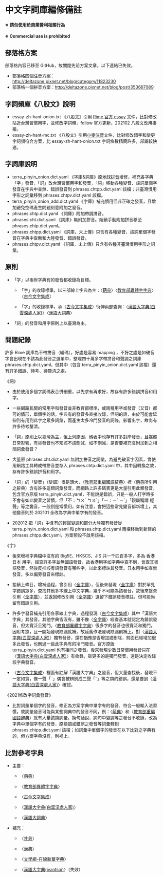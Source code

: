 #  中文字詞庫編修備註

####  ※ 請勿使用於商業營利相關行為
####  ※ Commercial use is prohibited

## 部落格方案
部落格內容已移至 GitHub，故關閉先前方案文章。以下連結已失效。

- 部落格四個注音方案：http://deltazone.pixnet.net/blog/category/11823230
- 部落格一個拼音方案：http://deltazone.pixnet.net/blog/post/353697089

## 字詞頻庫《八股文》說明
- essay-zh-hant-onion.txt 《八股文》引用 [Rime 官方 essay](https://github.com/rime/rime-essay) 文件，比對修改貼近台灣習慣用字，並修改字詞頻，follow 官方更新。202102 八股文改用掛接。
- essay-zh-hant-mc.txt 《八股文》引用[小麥注音](https://github.com/openvanilla/McBopomofo)文件，比對修改錯字和變更字詞頻符合方案，比 essay-zh-hant-onion.txt 字詞條數精簡許多，部屬較快速。
## 字詞庫說明
- terra_pinyin_onion.dict.yaml 《字庫&詞庫》原[地球拼音](https://github.com/rime/rime-terra-pinyin)增修，補充各字典「字」發音，「詞」改台灣習慣用字和發音，「詞」移動各種變音、該詞單個字發音在字典中查無、錯誤發音到 phrases.chtpp.dict.yaml 該檔；非臺灣慣用字形之詞彙移到 phrases.chtpv.dict.yaml 該檔。
- terra_pinyin_onion_add.dict.yaml 《字庫》補充慣用但非正確之發音，且增加避免空碼產生問題刻意附加之發音。
- phrases.chtp.dict.yaml 《詞庫》附加帶調拼音。
- phrases.cht.dict.yaml 《詞庫》無附加拼音。陸續手動附加拼音移至 phrases.chtp.dict.yaml。
- phrases.chtpp.dict.yaml 《詞庫，未上傳》只含有各種變音、該詞單個字發音在字典中查無和大陸發音、錯誤發音。
- phrases.chtpv.dict.yaml 《詞庫，未上傳》只含有各種非臺灣慣用字形之詞彙。

## 原則

- 「字」以兩岸字典有的發音都收錄為目標。

  - 「字」的收錄標準，以三部線上字典為主：〈[萌典](https://www.moedict.tw/)〉〈[教育部異體字字典](https://dict.variants.moe.edu.tw/)〉〈[古今文字集成](http://www.ccamc.co/)〉

  - 「字」的收錄標準，承〈[古今文字集成](http://www.ccamc.co/)〉衍伸兩部查詢：〈[漢語大字典(白雲深處人家)](https://homeinmists.ilotus.org/hd/hydzd.php)〉〈[漢語大詞典](http://www.kaom.net/book_hanyudacidian.php)〉

- 「詞」的發音和用字原則上以臺灣為主。

## 問題紀錄

許多 Rime 詞庫為不帶拼音（編碼），好處是容易 mapping ，不好之處是如破音字會出現在不該為此發音之選單中，整理四十萬多字帶拼音和聲調之詞庫 phrases.chtp.dict.yaml，但其中（包含 terra_pinyin_onion.dict.yaml 該檔）還有許多錯誤、待考、待釐清之處。

《詞》

- 由於使用多個字詞碼表合併刪重，以先求有再求好，故存有許多錯誤拼音和用字。

- 一些網路民間的常用字和發音並非教育部標準，或兩種用字或發音（又音）都可的情形，單個字的話，字典有的發音多直接收錄，但詞的話，由於可能會延伸到有用到此字之眾多詞彙，而產生太多冷門發音的詞條，影響出字，故尚有許多待考釐清。

- 「詞」原則上以臺灣為主，但上列原因，碼表中也存有許多對岸發音，且媒體日常影響，有些發音也不知該不該刪減，如不刪減，是否要補充沒附加到之相關詞彙發音？

- 大量原 phrases.cht.dict.yaml 無附加拼音之詞彙，為避免破音字因素，曾使用網路工具轉成帶拼音並存入 phrases.chtp.dict.yaml 中，其中因轉換之故，存有許多錯誤拼音和用字。

- 「詞」的「變音」（變調）很是頭大，〈[教育部重編國語辭典](http://dict.revised.moe.edu.tw/cbdic/)〉裡（[萌典](https://www.moedict.tw/)所引用之辭典）含有許多這類詞彙發音，而網路上許多碼表更是大量引用此類發音，包含官方原版 terra_pinyin.dict.yaml，不能說是錯誤，只是一般人打字時多不會有如此變音之習慣，但「不：ㄅㄨˋ ㄅㄨˊ」「一：ㄧˊ ㄧˋ」「親屬稱謂 輕聲」等之變音，一般倒是常慣用，如有注意，會把這些常見變音都新增上，其他變音則於 202101 全改為字典中單字有的發音。

- 202012 把「詞」中含有的輕聲變調和部分大陸獨有發音從 terra_pinyin_onion.dict.yaml 和 phrases.chtp.dict.yaml 兩檔移動到新建的 phrases.chtpp.dict.yaml，方案預設不啟用該檔。

《字》

- 後來增補字典檔中沒有的 Big5E、HKSCS、JIS 共一千四百多字，多為 香港 日本 用字，經查許多字並無國語發音，故香港用字如字典中查不到，會查其粵語發音，然後反推該粵語發音有哪些字，以此來標註其發音。日本用字如查無發音，多以偏旁發音來標註。

- 接續上條目，增補過程，曾引用〈[全字庫](https://www.cns11643.gov.tw/)〉，但後來發現〈[全字庫](https://www.cns11643.gov.tw/)〉對於罕見字錯誤眾多，查找其他多本線上中文字典，幾乎不可能為該發音，故後來捨棄引用〈[全字庫](https://www.cns11643.gov.tw/)〉，並返回修改引用〈[全字庫](https://www.cns11643.gov.tw/)〉遺留下錯誤發音標註，但可能尚留有錯誤引用。

- 許多字發音補充引用各家線上字典，過程發現〈[古今文字集成](http://www.ccamc.co/)〉其中「漢語大字典」其發音，其他字典皆沒有，雖不像〈[全字庫](https://www.cns11643.gov.tw/)〉經查基本就認定為錯誤發音，但太寬泛且獨門。〈[教育部異體字字典](https://dict.variants.moe.edu.tw/)〉很多字的發音也很寬泛和獨門，因附考據，且一開始發現缺漏就補，故延舊作法發現缺漏則補上。對〈[漢語大字典(白雲深處人家)](https://homeinmists.ilotus.org/hd/hydzd.php)〉獨有發音，還在猶豫是否增加或刪除，前面已經增加很多此發音，也刪過一些此字典有的冷門發音。官方原版 terra_pinyin.dict.yaml 也有相同之發音。後來發現少數日常慣用發音只在〈[漢語大字典(白雲深處人家)](https://homeinmists.ilotus.org/hd/hydzd.php)〉有收錄，雖更多的是獨門發音，還是決定收錄該字典發音。

- 〈[古今文字集成](http://www.ccamc.co/)〉裡面有註解「漢語大字典」之發音，但大量查找後，發現不一定如實，像一聲「ˉ」偶會被辨別成三聲「ˇ」等之類的錯誤，還是要到〈[漢語大字典(白雲深處人家)](https://homeinmists.ilotus.org/hd/hydzd.php)〉確認。

《2021修改字詞彙發音》

- 比對詞彙單個字的發音，修正為方案字典中單字有的發音，符合一般輸入法習慣，故詞彙發音可能與某些詞典中的發音不同，例：〈[萌典](https://www.moedict.tw/)〉和〈[教育部重編國語辭典](http://dict.revised.moe.edu.tw/cbdic/)〉就有大量該類詞彙。換句話說，詞句中變調等之發音不收錄，改為字典中單個字有的發音，原變調或錯誤之發音等詞彙轉到 phrases.chtpp.dict.yaml 該檔；如詞彙中單個字的發音在以下比對之字典有的，但方案字典沒有，則補上。

## 比對參考字典

- 主要：

    * 〈[萌典](https://www.moedict.tw/)〉

    * 〈[教育部異體字字典](https://dict.variants.moe.edu.tw/)〉
       
    * 〈[古今文字集成](http://www.ccamc.co/)〉
    
    * 〈[漢語大字典(白雲深處人家)](https://homeinmists.ilotus.org/hd/hydzd.php)〉

    * 〈[漢語大詞典](http://www.kaom.net/book_hanyudacidian.php)〉

- 補充：

    * 〈[叶典](http://yedict.com/)〉
    
    * 〈[漢典](https://www.zdic.net/)〉

    * 〈[文學網-在線新華字典](https://zd.hwxnet.com/)〉
    
    * 〈[漢語大字典(ivantsoi)](https://ivantsoi.ddns.net/hydzd/search.html)〉（失效）

